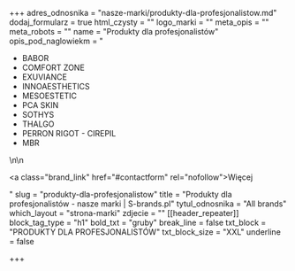 +++
adres_odnosnika = "nasze-marki/produkty-dla-profesjonalistow.md"
dodaj_formularz = true
html_czysty = ""
logo_marki = ""
meta_opis = ""
meta_robots = ""
name = "Produkty dla profesjonalistów"
opis_pod_naglowiekm = "<ul><li>BABOR</li><li>COMFORT ZONE</li><li>EXUVIANCE</li><li>INNOAESTHETICS</li><li>MESOESTETIC</li><li>PCA SKIN</li><li>SOTHYS</li><li>THALGO</li><li>PERRON RIGOT - CIREPIL</li><li>MBR</li></ul>\n\n    <p><a class=\"brand_link\" href=\"#contactform\" rel=\"nofollow\">Więcej</a></p>"
slug = "produkty-dla-profesjonalistow"
title = "Produkty dla profesjonalistów - nasze marki | S-brands.pl"
tytul_odnosnika = "All brands"
which_layout = "strona-marki"
zdjecie = ""
[[header_repeater]]
block_tag_type = "h1"
bold_txt = "gruby"
break_line = false
txt_block = "PRODUKTY DLA PROFESJONALISTÓW"
txt_block_size = "XXL"
underline = false

+++
